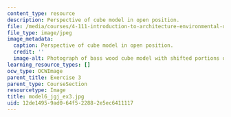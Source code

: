 ```yaml
---
content_type: resource
description: Perspective of cube model in open position.
file: /media/courses/4-111-introduction-to-architecture-environmental-design-spring-2014/12de14959ad064f522882e5ec6411117_model6_jgj_ex3.jpg
file_type: image/jpeg
image_metadata:
  caption: Perspective of cube model in open position.
  credit: ''
  image-alt: Photograph of bass wood cube model with shifted portions of the cube.
learning_resource_types: []
ocw_type: OCWImage
parent_title: Exercise 3
parent_type: CourseSection
resourcetype: Image
title: model6_jgj_ex3.jpg
uid: 12de1495-9ad0-64f5-2288-2e5ec6411117
---
```

